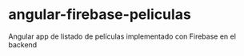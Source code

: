 # angular-firebase-peliculas
Angular app de listado de películas implementado con Firebase en el backend
